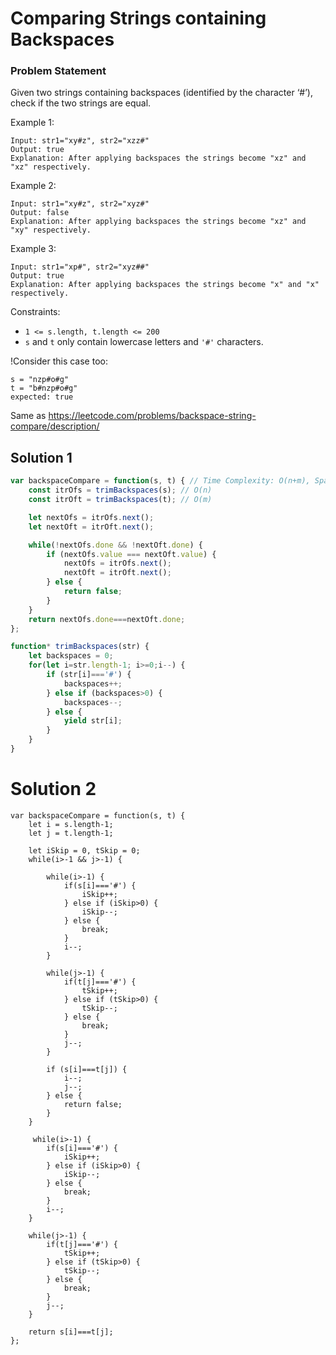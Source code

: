 # Comparing Strings containing Backspaces

### Problem Statement
Given two strings containing backspaces (identified by the character ‘#’), check if the two strings are equal.

Example 1:
```
Input: str1="xy#z", str2="xzz#"
Output: true
Explanation: After applying backspaces the strings become "xz" and "xz" respectively.
```
Example 2:
```
Input: str1="xy#z", str2="xyz#"
Output: false
Explanation: After applying backspaces the strings become "xz" and "xy" respectively.
```
Example 3:
```
Input: str1="xp#", str2="xyz##"
Output: true
Explanation: After applying backspaces the strings become "x" and "x" respectively.
```

Constraints:

- `1 <= s.length, t.length <= 200`
- `s` and `t` only contain lowercase letters and `'#'` characters.


!Consider this case too:
```
s = "nzp#o#g"
t = "b#nzp#o#g"
expected: true
```

Same as https://leetcode.com/problems/backspace-string-compare/description/

## Solution 1
```javascript
var backspaceCompare = function(s, t) { // Time Complexity: O(n+m), Space Complexity: O(1).
    const itrOfs = trimBackspaces(s); // O(n)
    const itrOft = trimBackspaces(t); // O(m)

    let nextOfs = itrOfs.next();
    let nextOft = itrOft.next();

    while(!nextOfs.done && !nextOft.done) {
        if (nextOfs.value === nextOft.value) {
            nextOfs = itrOfs.next();
            nextOft = itrOft.next();
        } else {
            return false;
        }
    }
    return nextOfs.done===nextOft.done;
};

function* trimBackspaces(str) {
    let backspaces = 0;
    for(let i=str.length-1; i>=0;i--) {
        if (str[i]==='#') {
            backspaces++;
        } else if (backspaces>0) {
            backspaces--;
        } else {
            yield str[i]; 
        }
    }
}
```

# Solution 2

```
var backspaceCompare = function(s, t) {
    let i = s.length-1;
    let j = t.length-1;

    let iSkip = 0, tSkip = 0;
    while(i>-1 && j>-1) {

        while(i>-1) {
            if(s[i]==='#') {
                iSkip++;                
            } else if (iSkip>0) {
                iSkip--;
            } else {
                break;
            }
            i--;
        }

        while(j>-1) {
            if(t[j]==='#') {
                tSkip++;                
            } else if (tSkip>0) {
                tSkip--;
            } else {
                break;
            }
            j--;
        }

        if (s[i]===t[j]) {
            i--;
            j--;
        } else {
            return false;
        }
    }

     while(i>-1) {
        if(s[i]==='#') {
            iSkip++;                
        } else if (iSkip>0) {
            iSkip--;
        } else {
            break;
        }
        i--;
    }

    while(j>-1) {
        if(t[j]==='#') {
            tSkip++;                
        } else if (tSkip>0) {
            tSkip--;
        } else {
            break;
        }
        j--;
    }

    return s[i]===t[j];
};
```

